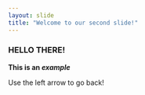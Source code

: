 ```yaml
---
layout: slide
title: "Welcome to our second slide!"
---
```

### HELLO THERE!
**This is an _example_**


Use the left arrow to go back!
